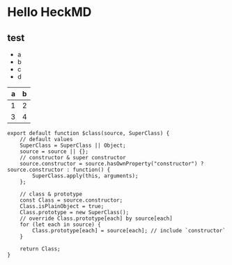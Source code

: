 Hello HeckMD
============

## test

- a
- b
- c
- d

|  a  |  b  |
| --: | :-: |
| 1   | 2   |
| 3   | 4   |

```javascript=
export default function $class(source, SuperClass) {
    // default values
    SuperClass = SuperClass || Object;
    source = source || {};
    // constructor & super constructor
    source.constructor = source.hasOwnProperty("constructor") ? source.constructor : function() {
        SuperClass.apply(this, arguments);
    };
    
    // class & prototype
    const Class = source.constructor;
    Class.isPlainObject = true;
    Class.prototype = new SuperClass();
    // override Class.prototype[each] by source[each]
    for (let each in source) {
        Class.prototype[each] = source[each]; // include `constructor`
    }
    
    return Class;
}

```
